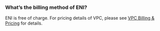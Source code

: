 ### What’s the billing method of ENI?
ENI is free of charge. For pricing details of VPC, please see [VPC Billing & Pricing](https://intl.cloud.tencent.com/document/product/215/3079) for details.


